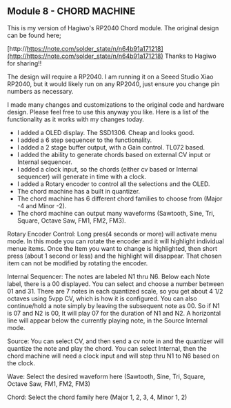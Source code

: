 ## Module 8 - CHORD MACHINE

This is my version of Hagiwo's RP2040 Chord module.  The original design can be found here;

[http://https://note.com/solder_state/n/n64b91a171218](http://https://note.com/solder_state/n/n64b91a171218)
Thanks to Hagiwo for sharing!!

The design will require a RP2040.  I am running it on a Seeed Studio Xiao RP2040, but it would likely run on any RP2040, just ensure you change pin numbers as necessary.

I made many changes and customizations to the original code and hardware design.  Please feel free to use this anyway you like.  Here is a list of the functionality as it works with my changes today.

- I added a OLED display.  The SSD1306.  Cheap and looks good.
- I added a 6 step sequencer to the functionality.
- I added a 2 stage buffer output, with a Gain control.  TL072 based.
- I added the ability to generate chords based on external CV input or Internal sequencer.
- I added a clock input, so the chords (either cv based or Internal sequencer) will generate in time with a clock.
- I added a Rotary encoder to control all the selections and the OLED.
- The chord machine has a built in quantizer.
- The chord machine has 6 different chord families to choose from (Major -4 and Minor -2).
- The chord machine can output many waveforms (Sawtooth, Sine, Tri, Square, Octave Saw, FM1, FM2, FM3).


Rotary Encoder Control:  Long pres(4 seconds or more) will activate menu mode.  In this mode you can rotate the encoder and it will highlight individual menue items.  Once the Item you want to change is highlighted, then short press (about 1 second or less) and the highlight will disappear.  That chosen item can not be modified by rotating the encoder.

Internal Sequencer:  The notes are labeled N1 thru N6.  Below each Note label, there is a 00 displayed.  You can select and choose a number between 01 and 31.  There are 7 notes in each quantized scale, so you get about 4 1/2 octaves using 5vpp CV, which is how it is configured.  You can also continue/hold a note simply by leaving the subsequent note as 00.  So if N1 is 07 and N2 is 00, It will play 07 for the duration of N1 and N2.  A horizontal line will appear below the currently playing note, in the Source Internal mode.

Source:  You can select CV, and then send a cv note in and the quantizer will quantize the note and play the chord.  You can select Internal, then the chord machine will need a clock input and will step thru N1 to N6 based on the clock.

Wave:  Select the desired waveform here (Sawtooth, Sine, Tri, Square, Octave Saw, FM1, FM2, FM3)

Chord:  Select the chord family here (Major 1, 2, 3, 4, Minor 1, 2)